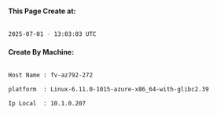 
   
#### This Page Create at:

```bash

2025-07-01 - 13:03:03 UTC

```

#### Create By Machine:

```bash

Host Name : fv-az792-272

platform  : Linux-6.11.0-1015-azure-x86_64-with-glibc2.39

Ip Local  : 10.1.0.207

```

